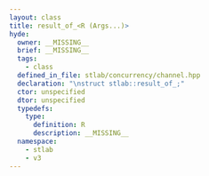 ```yaml
---
layout: class
title: result_of_<R (Args...)>
hyde:
  owner: __MISSING__
  brief: __MISSING__
  tags:
    - class
  defined_in_file: stlab/concurrency/channel.hpp
  declaration: "\nstruct stlab::result_of_;"
  ctor: unspecified
  dtor: unspecified
  typedefs:
    type:
      definition: R
      description: __MISSING__
  namespace:
    - stlab
    - v3
---
```

